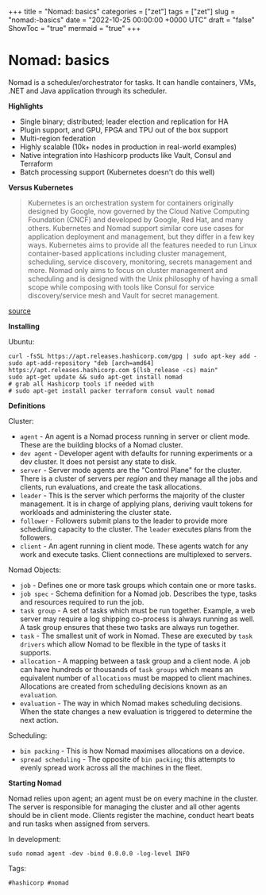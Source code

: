 +++
title = "Nomad: basics"
categories = ["zet"]
tags = ["zet"]
slug = "nomad:-basics"
date = "2022-10-25 00:00:00 +0000 UTC"
draft = "false"
ShowToc = "true"
mermaid = "true"
+++

# Nomad: basics

Nomad is a scheduler/orchestrator for tasks. It can handle containers,
VMs, .NET and Java application through its scheduler.

**Highlights**

- Single binary; distributed; leader election and replication for HA
- Plugin support, and GPU, FPGA and TPU out of the box support
- Multi-region federation
- Highly scalable (10k+ nodes in production in real-world examples)
- Native integration into Hashicorp products like Vault, Consul and Terraform
- Batch processing support (Kubernetes doesn't do this well)

**Versus Kubernetes**

> Kubernetes is an orchestration system for containers originally designed by Google, now governed by the Cloud Native Computing Foundation (CNCF) and developed by Google, Red Hat, and many others. Kubernetes and Nomad support similar core use cases for application deployment and management, but they differ in a few key ways. Kubernetes aims to provide all the features needed to run Linux container-based applications including cluster management, scheduling, service discovery, monitoring, secrets management and more. Nomad only aims to focus on cluster management and scheduling and is designed with the Unix philosophy of having a small scope while composing with tools like Consul for service discovery/service mesh and Vault for secret management.

[source](https://developer.hashicorp.com/nomad/docs/nomad-vs-kubernetes)

**Installing**

Ubuntu:

```shell
curl -fsSL https://apt.releases.hashicorp.com/gpg | sudo apt-key add -
sudo apt-add-repository "deb [arch=amd64] https://apt.releases.hashicorp.com $(lsb_release -cs) main"
sudo apt-get update && sudo apt-get install nomad
# grab all Hashicorp tools if needed with
# sudo apt-get install packer terraform consul vault nomad
```

**Definitions**

Cluster: 

- `agent` - An agent is a Nomad process running in server or client mode. These
are the building blocks of a Nomad cluster.
- `dev agent` - Developer agent with defaults for running experiments or a 
dev cluster. It does not persist any state to disk.
- `server` - Server mode agents are the "Control Plane" for the cluster. There is
a cluster of servers per *region* and they manage all the jobs and clients, run
evaluations, and create the task allocations.
- `leader` - This is the server which performs the majority of the cluster management.
It is in charge of applying plans, deriving vault tokens for workloads and 
administering the cluster state.
- `follower` - Followers submit plans to the leader to provide more scheduling 
capacity to the cluster. The `leader` executes plans from the followers.
- `client` - An agent running in client mode. These agents watch for any work
and execute tasks. Client connections are multiplexed to servers.

Nomad Objects:

- `job` - Defines one or more task groups which contain one or more tasks.
- `job spec` - Schema definition for a Nomad job. Describes the type, tasks 
and resources required to run the job.
- `task group` - A set of tasks which must be run together. Example, a web server
may require a log shipping co-process is always running as well. A task group ensures
that these two tasks are always run together.
- `task` - The smallest unit of work in Nomad. These are executed by `task drivers`
which allow Nomad to be flexible in the type of tasks it supports.
- `allocation` - A mapping between a task group and a client node. A job can have
hundreds or thousands of `task groups` which means an equivalent number of `allocations`
must be mapped to client machines. Allocations are created from scheduling decisions
known as an `evaluation`.
- `evaluation` - The way in which Nomad makes scheduling decisions. When the state changes
a new evaluation is triggered to determine the next action.

Scheduling:

- `bin packing` - This is how Nomad maximises allocations on a device.
- `spread scheduling` - The opposite of `bin packing`; this attempts to
evenly spread work across all the machines in the fleet.

**Starting Nomad**

Nomad relies upon agent; an agent must be on every machine in the cluster. The
server is responsible for managing the cluster and all other agents should be in
client mode. Clients register the machine, conduct heart beats and run tasks
when assigned from servers.

In development:

`sudo nomad agent -dev -bind 0.0.0.0 -log-level INFO`

Tags:

    #hashicorp #nomad
